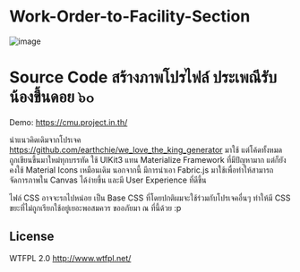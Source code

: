 # Work-Order-to-Facility-Section

![image](https://user-images.githubusercontent.com/7013039/30037818-e31d2e2c-91e8-11e7-992d-e7e13367a059.png)

# Source Code สร้างภาพโปรไฟล์ ประเพณีรับน้องขึ้นดอย ๖๐
Demo: https://cmu.project.in.th/

นำแนวคิดเดิมจากโปรเจค https://github.com/earthchie/we_love_the_king_generator มาใช้ แต่โค้ดทั้งหมด ถูกเขียนขึ้นมาใหม่ทุกบรรทัด ใช้ UIKit3 แทน Materialize Framework ที่มีปัญหามาก แต่ก็ยังคงใช้ Material Icons เหมือนเดิม นอกจากนี้ มีการนำเอา Fabric.js มาใช้เพื่อทำให้สามารถจัดการภาพใน Canvas ได้ง่ายขึ้น และมี User Experience ที่ดีขึ้น

ไฟล์ CSS อาจจะรกไปหน่อย เป็น Base CSS ที่โดยปกติผมจะใช้ร่วมกับโปรเจคอื่นๆ ทำให้มี CSS ขยะที่ไม่ถูกเรียกใช้อยู่เยอะพอสมควร ขออภัยมา ณ ที่นี้ด้วย :p

## License
WTFPL 2.0 http://www.wtfpl.net/
